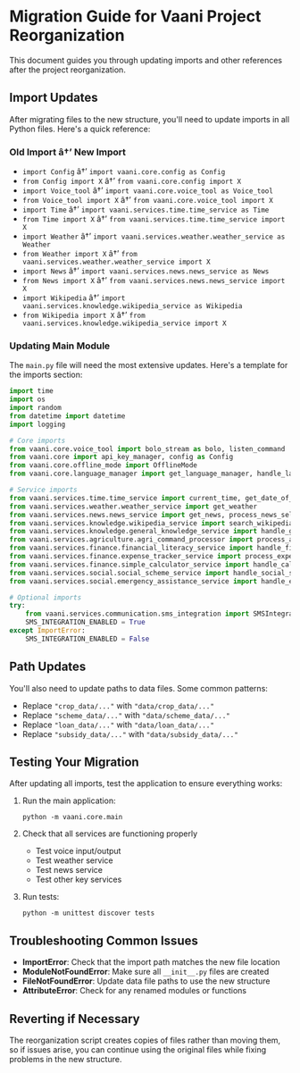 ﻿# Migration Guide for Vaani Project Reorganization

This document guides you through updating imports and other references after the project reorganization.

## Import Updates

After migrating files to the new structure, you'll need to update imports in all Python files. Here's a quick reference:

### Old Import â†’ New Import

- `import Config` â†’ `import vaani.core.config as Config`
- `from Config import X` â†’ `from vaani.core.config import X`
- `import Voice_tool` â†’ `import vaani.core.voice_tool as Voice_tool`
- `from Voice_tool import X` â†’ `from vaani.core.voice_tool import X`
- `import Time` â†’ `import vaani.services.time.time_service as Time`
- `from Time import X` â†’ `from vaani.services.time.time_service import X`
- `import Weather` â†’ `import vaani.services.weather.weather_service as Weather`
- `from Weather import X` â†’ `from vaani.services.weather.weather_service import X`
- `import News` â†’ `import vaani.services.news.news_service as News`
- `from News import X` â†’ `from vaani.services.news.news_service import X`
- `import Wikipedia` â†’ `import vaani.services.knowledge.wikipedia_service as Wikipedia`
- `from Wikipedia import X` â†’ `from vaani.services.knowledge.wikipedia_service import X`

### Updating Main Module

The `main.py` file will need the most extensive updates. Here's a template for the imports section:

```python
import time
import os
import random
from datetime import datetime
import logging

# Core imports
from vaani.core.voice_tool import bolo_stream as bolo, listen_command
from vaani.core import api_key_manager, config as Config
from vaani.core.offline_mode import OfflineMode
from vaani.core.language_manager import get_language_manager, handle_language_command

# Service imports
from vaani.services.time.time_service import current_time, get_date_of_day_in_week, get_day_summary
from vaani.services.weather.weather_service import get_weather
from vaani.services.news.news_service import get_news, process_news_selection
from vaani.services.knowledge.wikipedia_service import search_wikipedia
from vaani.services.knowledge.general_knowledge_service import handle_general_knowledge_query
from vaani.services.agriculture.agri_command_processor import process_agriculture_command
from vaani.services.finance.financial_literacy_service import handle_financial_query
from vaani.services.finance.expense_tracker_service import process_expense_command
from vaani.services.finance.simple_calculator_service import handle_calculation_query
from vaani.services.social.social_scheme_service import handle_social_schemes_query
from vaani.services.social.emergency_assistance_service import handle_emergency_query

# Optional imports
try:
    from vaani.services.communication.sms_integration import SMSIntegration
    SMS_INTEGRATION_ENABLED = True
except ImportError:
    SMS_INTEGRATION_ENABLED = False
```

## Path Updates

You'll also need to update paths to data files. Some common patterns:

- Replace `"crop_data/..."` with `"data/crop_data/..."`
- Replace `"scheme_data/..."` with `"data/scheme_data/..."`
- Replace `"loan_data/..."` with `"data/loan_data/..."`
- Replace `"subsidy_data/..."` with `"data/subsidy_data/..."`

## Testing Your Migration

After updating all imports, test the application to ensure everything works:

1. Run the main application:
   ```
   python -m vaani.core.main
   ```

2. Check that all services are functioning properly
   - Test voice input/output
   - Test weather service
   - Test news service
   - Test other key services

3. Run tests:
   ```
   python -m unittest discover tests
   ```

## Troubleshooting Common Issues

- **ImportError**: Check that the import path matches the new file location
- **ModuleNotFoundError**: Make sure all `__init__.py` files are created
- **FileNotFoundError**: Update data file paths to use the new structure
- **AttributeError**: Check for any renamed modules or functions

## Reverting if Necessary

The reorganization script creates copies of files rather than moving them, so if issues arise, you can continue using the original files while fixing problems in the new structure.
